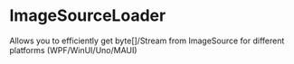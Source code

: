 # ImageSourceLoader
Allows you to efficiently get byte[]/Stream from ImageSource for different platforms (WPF/WinUI/Uno/MAUI)

